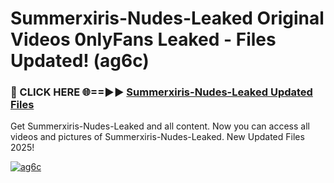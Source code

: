 # Summerxiris-Nudes-Leaked Original Videos 0nlyFans Leaked - Files Updated! (ag6c)

<h3>🔴 CLICK HERE 🌐==►► <a href="https://tinyurl.com/yc6ubb5a" rel="nofollow">Summerxiris-Nudes-Leaked Updated Files</a></h3>

Get Summerxiris-Nudes-Leaked and all content. Now you can access all videos and pictures of Summerxiris-Nudes-Leaked. New Updated Files 2025!

[![ag6c](https://i.imgur.com/7eu0CRL.gif)](https://tinyurl.com/yc6ubb5a)
